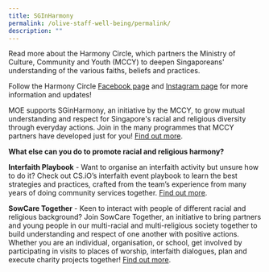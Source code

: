 ```yaml
---
title: SGInHarmony
permalink: /olive-staff-well-being/permalink/
description: ""
---
```

Read more about the Harmony Circle, which partners the Ministry of Culture, Community and Youth (MCCY) to deepen Singaporeans' understanding of the various faiths, beliefs and practices. 

Follow the Harmony Circle [Facebook page](https://www.facebook.com/HarmonyCircleSG) and [Instagram page](https://www.instagram.com/harmonycirclesg) for more information and updates!

MOE supports SGinHarmony, an initiative by the MCCY, to grow mutual understanding and respect for Singapore's racial and religious diversity through everyday actions. Join in the many programmes that MCCY partners have developed just for you! [Find out more](https://www.harmonycircle.sg/sginharmony/experience/).

**What else can you do to promote racial and religious harmony?**

**Interfaith Playbook** - Want to organise an interfaith activity but unsure how to do it? Check out CS.iO’s interfaith event playbook to learn the best strategies and practices, crafted from the team’s experience from many years of doing community services together. [Find out more](https://interfaith.sg/).

**SowCare Together** - Keen to interact with people of different racial and religious background? Join SowCare Together, an initiative to bring partners and young people in our multi-racial and multi-religious society together to build understanding and respect of one another with positive actions. Whether you are an individual, organisation, or school, get involved by participating in visits to places of worship, interfaith dialogues, plan and execute charity projects together! [Find out more](https://www.sowcaretogether.sg/).